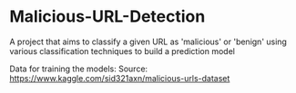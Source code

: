 # Malicious-URL-Detection
A project that aims to classify a given URL as 'malicious' or 'benign' using various classification techniques to build a prediction model


Data for training the models: Source: https://www.kaggle.com/sid321axn/malicious-urls-dataset
